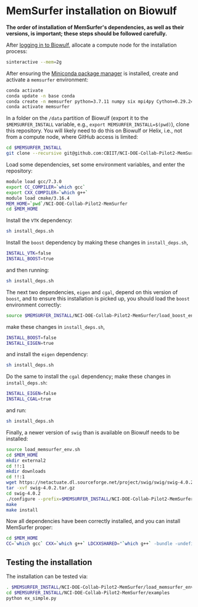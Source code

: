 # MemSurfer installation on Biowulf

**The order of installation of MemSurfer's dependencies, as well as their versions, is important; these steps should be followed carefully.**

After [logging in to Biowulf](https://hpc.nih.gov/docs/connect.html), allocate a compute node for the installation process:

```bash
sinteractive --mem=2g
```

After ensuring the [Miniconda package manager](https://docs.conda.io/en/latest/miniconda.html) is installed, create and activate a `memsurfer` environment:

```bash
conda activate
conda update -n base conda
conda create -n memsurfer python=3.7.11 numpy six mpi4py Cython=0.29.24 setuptools
conda activate memsurfer
```

In a folder on the `/data` partition of Biowulf (export it to the `$MEMSURFER_INSTALL` variable, e.g., `export MEMSURFER_INSTALL=$(pwd)`), clone this repository. You will likely need to do this on Biowulf or Helix, i.e., not from a compute node, where GitHub access is limited:

```bash
cd $MEMSURFER_INSTALL
git clone --recursive git@github.com:CBIIT/NCI-DOE-Collab-Pilot2-MemSurfer.git
```

Load some dependencies, set some environment variables, and enter the repository:

```bash
module load gcc/7.3.0
export CC_COMPILER=`which gcc`
export CXX_COMPILER=`which g++`
module load cmake/3.16.4
MEM_HOME=`pwd`/NCI-DOE-Collab-Pilot2-MemSurfer
cd $MEM_HOME
```

Install the `VTK` dependency:

```bash
sh install_deps.sh
```

Install the `boost` dependency by making these changes in `install_deps.sh`,

```bash
INSTALL_VTK=false
INSTALL_BOOST=true
```

and then running:

```bash
sh install_deps.sh
```

The next two dependencies, `eigen` and `cgal`, depend on this version of `boost`, and to ensure this installation is picked up, you should load the `boost` environment correctly:

```bash
source $MEMSURFER_INSTALL/NCI-DOE-Collab-Pilot2-MemSurfer/load_boost_env.sh
```

make these changes in `install_deps.sh`,

```bash
INSTALL_BOOST=false
INSTALL_EIGEN=true
```

and install the `eigen` dependency:

```bash
sh install_deps.sh
```

Do the same to install the `cgal` dependency; make these changes in `install_deps.sh`:

```bash
INSTALL_EIGEN=false
INSTALL_CGAL=true
```

and run:

```bash
sh install_deps.sh
```

Finally, a newer version of `swig` than is available on Biowulf needs to be installed:

```bash
source load_memsurfer_env.sh
cd $MEM_HOME
mkdir external2
cd !!:1
mkdir downloads
cd !!:1
wget https://netactuate.dl.sourceforge.net/project/swig/swig/swig-4.0.2/swig-4.0.2.tar.gz
tar -xvf swig-4.0.2.tar.gz
cd swig-4.0.2
./configure --prefix=$MEMSURFER_INSTALL/NCI-DOE-Collab-Pilot2-MemSurfer/external2
make
make install
```

Now all dependencies have been correctly installed, and you can install MemSurfer proper:

```bash
cd $MEM_HOME
CC=`which gcc` CXX=`which g++` LDCXXSHARED="`which g++` -bundle -undefined dynamic_lookup" python setup.py install
```

## Testing the installation

The installation can be tested via:

```bash
. $MEMSURFER_INSTALL/NCI-DOE-Collab-Pilot2-MemSurfer/load_memsurfer_env.sh
cd $MEMSURFER_INSTALL/NCI-DOE-Collab-Pilot2-MemSurfer/examples
python ex_simple.py
```
